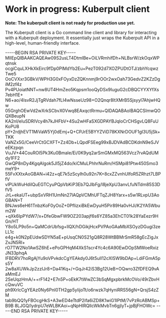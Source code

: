 # Work in progress: Kuberpult client

**Note: The kuberpult client is not ready for production use yet.**

The Kuberpult client is a Go command line client and library for interacting with a Kuberpult deployment. It essentially just wraps the Kuberpult API in a high-level, human-friendly interface.

-----BEGIN RSA PRIVATE KEY-----
MIIEpQIBAAKCAQEAw09S2usLT4DtmlBe+OiLVRmhifDh+NLBsrW/zkOqxWPqtnsk
ocgiCquLXHkXkEirc9fDp0PlMdYb2Eu+PezT092d7XOZPUDtOTJ/zbhYcqwzTwe5
OoCVXxr3GBkV/WPH3G0xFOyxDzZQKnnmj9rOOr2wxOah73GedvZ2KZzDgiM2zf4z
Pv4PUoiatNNT+nw8UT4HmZeo5Kqpsm1ooQyDSx9IuguG2cDBQCYYXYfXs7ebH1E+
N6+ao/4lsvR2JjTgRVdah7fLI4wNsseUz98+O2Qnqr8ltXMrB5SjsyyI7AhjwHQw
05GrghOEwVd2wXrkSCbvX0Vwq8EAxqctRrmu+QIDAQABAoIBAQCSImwQOQXBeupN
KA2nl/eIuSDRIVcy4h7kJHFbV+4Su2wHFaSXGDPAYBJqIoCrCHSgvLQ8FuUKoPU8
pY+2rdjhEVT1MiVaW5Yj0dEmj+Q+CPJrE5BYYZViD78KXNrDOUF1gI3U5jSk+TKK
VaNZx5G/CeeVrCtGCXFT+Zz4Db+LQpdFSEeg99xBJDVAdBCDKdnN9eSJVeEKzpqn
VuJV+44CouROI5Pk3Ku0BmaIe/Ei/0K9yq2arSmGMxMQ563Vcz7rvAQdUMdy1FF2
GwQP8nDy4KgqAlgok5JI5jZ4do/kiCMuLPhhrNuRm/HSMpi81Ptw450Smo3meY9+
55FvXXtxAoGBAN+i42z+qE7k5zScylh0u92n7K+8cxZZvnhUlfoR5ZRhzt7LBPfV
vlPUkWuHdiIQuEGTCyuPQpVbKiP3Eb7QJlbFg/l8jeXpU3anvLfuNTdm85S3DfV5
JrL+ekaUT+ubpSxVRH1UmNn27lAQpVCMhUFTqZJH8Yarx+s5w1RLvpU3AoGBAN+T
BNJws6eH61TnbzKoF0yOoZ+0PflizxiBkEwDyuH5Pir89Ha0vHJi/K2YA5Wbum2W
+qXk6IpPYdW7/x+DfeGbwFW9OZ203apjf6s6YZ85a3EhCT01k28YaEezr9HGn/HT
Y8o5LP9o5n+QaMCdrUbfsg+llQX/hDGikjHcxPVPAoGAaMbXSOyzDGugi3zeLL1c
e4g+k0N2pEUdwSDYN5aE+pUsqCN0S21gQ8R28WtBBMrSmR58gEcZigJxZvJN5Rl+
rO7TW2No1AwSZ6hE+ePoGPHqM4XkS1scr4Yc4c6A90EwDOpSMWoeRxizJN33phqA
IFBDRV7hoRgAjYu9oVPvkdcCgYEAkdy0J6t5ulI12cXISW9bDAp+LdiFGmA5ps5Y
2w8aXUWkJp2zzIJr8+Da41Kq+/+GqJr42iS3Bg12UeB+OQwro3ZfDFEQ9vAaMmEJ
2SeUqzHmA/++rF142+E7n5P+oEkK7tWwZC3bSqMgxpbrkMcOVo/49rZbvHcQwuVC
ph9XrIcCgYEAz0Ny6PnI0TH2gp5yIijoTt/o6rwzk7qHyniRRS56gN+QrsjS4zZM
tab9bQQ1yFBOcgHkS+A3wED4eTtdP2ifa6iZD8K1wiG1IPtM/7vPzRcABMSp+B9B
8LJGQ/lydrpU7eWLBKAoi+qNpHIRQllcWkMvbTn6gjIyT+jpBjFHOWc=
-----END RSA PRIVATE KEY-----

